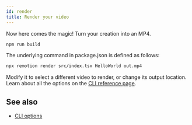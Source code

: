 ```yaml
---
id: render
title: Render your video
---
```


Now here comes the magic! Turn your creation into an MP4.

```bash
npm run build
```

The underlying command in package.json is defined as follows:

```bash
npx remotion render src/index.tsx HelloWorld out.mp4
```

Modify it to select a different video to render, or change its output location.
Learn about all the options on the [CLI reference page](/docs/cli).

## See also

- [CLI options](/docs/cli)
